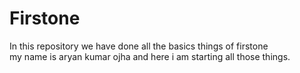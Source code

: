 # Firstone
In this repository we have done all the basics things of firstone
<br>
my name is aryan kumar ojha
and here i am starting all those things.
